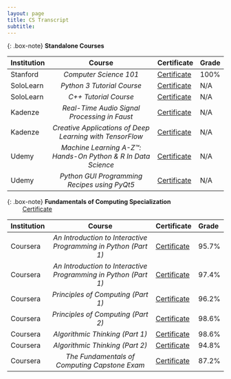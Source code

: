 ```yaml
---
layout: page
title: CS Transcript
subtitle: 
---
```



{: .box-note}
**Standalone Courses**



| **Institution** | **Course**              | **Certificate** | **Grade** |
| :------ |:----------------------: |:--- |:--- |
| Stanford | *Computer Science 101* | [Certificate](https://prod-cert-bucket.s3.amazonaws.com/downloads/51cd05dc05a54d99a43b7b7556a1fe89/Statement.pdf) | 100% |
| SoloLearn | *Python 3 Tutorial Course* |[Certificate](https://www.sololearn.com/Certificate/1073-7741992/pdf/) | N/A |
| SoloLearn| *C++ Tutorial Course* |[Certificate](https://www.sololearn.com/Certificate/1051-7741992/pdf/) | N/A |
| Kadenze | *Real-Time Audio Signal Processing in Faust* |[Certificate](https://www.kadenze.com/certificates/X5LB54WZ) |N/A |
| Kadenze | *Creative Applications of Deep Learning with TensorFlow* |[Certificate](https://www.kadenze.com/certificates/verified/S8RAG5MS?utm_campaign=certificate_share&utm_content=certificate%3DS8RAG5MS&utm_medium=share&utm_source=kadenze)|N/A |
| Udemy | *Machine Learning A-Z™: Hands-On Python & R In Data Science* |[Certificate](http://ude.my/UC-LQCF5JY4) |N/A |
| Udemy | *Python GUI Programming Recipes using PyQt5* |[Certificate](http://ude.my/UC-HISPK06G) |N/A |

{: .box-note}
 **Fundamentals of Computing Specialization** &nbsp; &nbsp; &nbsp; &nbsp; &nbsp; &nbsp; &nbsp; &nbsp; &nbsp; &nbsp; &nbsp; &nbsp; &nbsp; &nbsp; &nbsp; &nbsp; &nbsp; &nbsp; &nbsp; &nbsp;[Certificate](https://www.coursera.org/account/accomplishments/specialization/W9274F6U5KUC)


| **Institution** | **Course**              | **Certificate** | **Grade** |
| :------ |:----------------------: |:--- |:--- |
| Coursera | *An Introduction to Interactive Programming in Python (Part 1)* |[Certificate](https://www.coursera.org/account/accomplishments/certificate/XUFURP5LLFEZ) | 95.7% |
| Coursera | *An Introduction to Interactive Programming in Python (Part 1)* |[Certificate](https://www.coursera.org/account/accomplishments/certificate/B58H8X6HM2T9) | 97.4% |
| Coursera| *Principles of Computing (Part 1)* |[Certificate](https://www.coursera.org/account/accomplishments/certificate/ZVEKXWQYNXB5) | 96.2% |
| Coursera | *Principles of Computing (Part 2)* |[Certificate](https://www.coursera.org/account/accomplishments/certificate/T8AGHNXZ4XN7) |98.6% |
| Coursera | *Algorithmic Thinking (Part 1)* |[Certificate](https://www.coursera.org/account/accomplishments/certificate/TN79FPV2EQX3)| 98.6% |
| Coursera | *Algorithmic Thinking (Part 2)* |[Certificate](https://www.coursera.org/account/accomplishments/certificate/Y6HQFCVET4PR) | 94.8% |
| Coursera | *The Fundamentals of Computing Capstone Exam* |[Certificate](https://www.coursera.org/account/accomplishments/certificate/YP3TEGVGW35U) | 87.2% |
